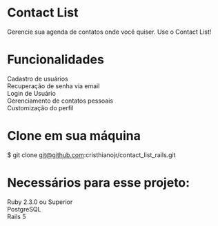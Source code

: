 # Contact List
Gerencie sua agenda de contatos onde você quiser. Use o Contact List!


# Funcionalidades

Cadastro de usuários<br />
Recuperação de senha via email<br />
Login de Usuário<br />
Gerenciamento de contatos pessoais<br />
Customização do perfil<br />

# Clone em sua máquina
$ git clone git@github.com:cristhianojr/contact_list_rails.git

# Necessários para esse projeto:
Ruby 2.3.0 ou Superior<br />
PostgreSQL<br />
Rails 5<br />


